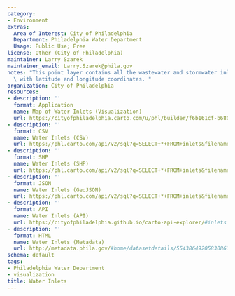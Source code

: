 ```yaml
---
category:
- Environment
extras:
  Area of Interest: City of Philadelphia
  Department: Philadelphia Water Department
  Usage: Public Use; Free
license: Other (City of Philadelphia)
maintainer: Larry Szarek
maintainer_email: Larry.Szarek@phila.gov
notes: "This point layer contains all the wastewater and stormwater inlets in Philadelphia\
  \ with latitude and longitude coordinates. "
organization: City of Philadelphia
resources:
- description: ''
  format: Application
  name: Map of Water Inlets (Visualization)
  url: https://cityofphiladelphia.carto.com/u/phl/builder/f6b161cf-b680-4dcd-b1f1-6d6472a2d436/embed
- description: ''
  format: CSV
  name: Water Inlets (CSV)
  url: https://phl.carto.com/api/v2/sql?q=SELECT+*+FROM+inlets&filename=inlets&format=csv&skipfields=cartodb_id,the_geom,the_geom_webmercator
- description: ''
  format: SHP
  name: Water Inlets (SHP)
  url: https://phl.carto.com/api/v2/sql?q=SELECT+*+FROM+inlets&filename=inlets&format=shp&skipfields=cartodb_id
- description: ''
  format: JSON
  name: Water Inlets (GeoJSON)
  url: https://phl.carto.com/api/v2/sql?q=SELECT+*+FROM+inlets&filename=inlets&format=geojson&skipfields=cartodb_id
- description: ''
  format: API
  name: Water Inlets (API)
  url: https://cityofphiladelphia.github.io/carto-api-explorer/#inlets
- description: ''
  format: HTML
  name: Water Inlets (Metadata)
  url: http://metadata.phila.gov/#home/datasetdetails/5543864920583086178c4e87/representationdetails/55438a889b989a05172d0d07/
schema: default
tags:
- Philadelphia Water Department
- visualization
title: Water Inlets
---
```

